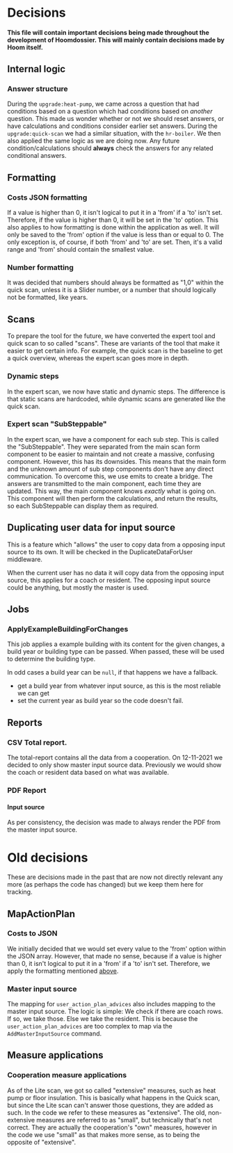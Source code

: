 # Decisions
#### This file will contain important decisions being made throughout the development of Hoomdossier. This will mainly contain decisions made by Hoom itself. 

## Internal logic
### Answer structure
During the `upgrade:heat-pump`, we came across a question that had conditions based on a question which had conditions 
based on _another_ question. This made us wonder whether or not we should reset answers, or have calculations and 
conditions consider earlier set answers. During the `upgrade:quick-scan` we had a similar situation, with the 
`hr-boiler`. We then also applied the same logic as we are doing now. Any future condition/calculations should 
**always** check the answers for any related conditional answers.

## Formatting
### Costs JSON formatting
If a value is higher than 0, it isn't logical to put it in a 'from' if a 'to' isn't set. Therefore, if the value is
higher than 0, it will be set in the 'to' option. This also applies to how formatting is done within the application 
as well. It will only be saved to the 'from' option if the value is less than or equal to 0.
The only exception is, of course, if both 'from' and 'to' are set. Then, it's a valid
range and 'from' should contain the smallest value.

### Number formatting
It was decided that numbers should always be formatted as "1,0" within the quick scan,
unless it is a Slider number, or a number that should logically not be formatted,
like years.

## Scans
To prepare the tool for the future, we have converted the expert tool and quick scan to so called "scans". These are 
variants of the tool that make it easier to get certain info. For example, the quick scan is the baseline to get a 
quick overview, whereas the expert scan goes more in depth. 

### Dynamic steps
In the expert scan, we now have static and dynamic steps. The difference is that static scans are hardcoded, while 
dynamic scans are generated like the quick scan. 

### Expert scan "SubSteppable"
In the expert scan, we have a component for each sub step. This is called the "SubSteppable". They were separated 
from the main scan form component to be easier to maintain and not create a massive, confusing component. However, 
this has its downsides. This means that the main form and the unknown amount of sub step components don't have any 
direct communication. To overcome this, we use emits to create a bridge. The answers are transmitted to the main 
component, each time they are updated. This way, the main component knows _exactly_ what is going on. This component
will then perform the calculations, and return the results, so each SubSteppable can display them as required. 

## Duplicating user data for input source
This is a feature which "allows" the user to copy data from a opposing input source to its own.
It will be checked in the DuplicateDataForUser middleware.

When the current user has no data it will copy data from the opposing input source, this applies for a coach or resident.
The opposing input source could be anything, but mostly the master is used. 

## Jobs
### ApplyExampleBuildingForChanges
This job applies a example building with its content for the given changes, a build year or building type can be passed. When passed, these will be used to determine the building type.

In odd cases a build year can be `null`, if that happens we have a fallback.
- get a build year from whatever input source, as this is the most reliable we can get
- set the current year as build year so the code doesn't fail. 

## Reports
### CSV Total report.
The total-report contains all the data from a cooperation. On 12-11-2021 we decided to only show master input source data. Previously we would show the coach or resident data based on what was available.

### PDF Report
#### Input source
As per consistency, the decision was made to always render the PDF from the master
input source.

# Old decisions
These are decisions made in the past that are now not directly relevant any more (as perhaps the code has changed) 
but we keep them here for tracking.

## MapActionPlan
### Costs to JSON
We initially decided that we would set every value to the 'from' option within the JSON array.
However, that made no sense, because if a value is higher than 0, it isn't logical to put it in 
a 'from' if a 'to' isn't set. Therefore, we apply the formatting mentioned [above](#costs-json-formatting).

### Master input source 
The mapping for `user_action_plan_advices` also includes mapping to the master input source.
The logic is simple: We check if there are coach rows. If so, we take those. Else we take
the resident. This is because the `user_action_plan_advices` are too complex to map
via the `AddMasterInputSource` command.

## Measure applications
### Cooperation measure applications
As of the Lite scan, we got so called "extensive" measures, such as heat pump or floor insulation.
This is basically what happens in the Quick scan, but since the Lite scan can't answer those questions, they are 
added as such. In the code we refer to these measures as "extensive". The old, non-extensive measures are referred 
to as "small", but technically that's not correct. They are actually the cooperation's "own" measures, however in 
the code we use "small" as that makes more sense, as to being the opposite of "extensive".
